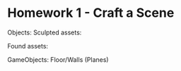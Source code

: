 # Homework 1 - Craft a Scene

Objects: 
Sculpted assets:

Found assets:

GameObjects: 
Floor/Walls (Planes)
